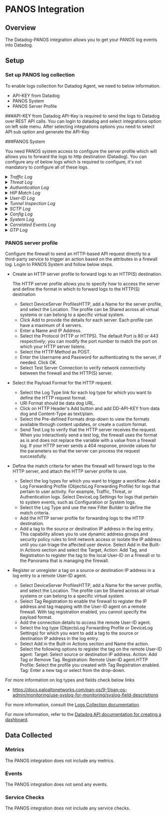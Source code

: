 # PANOS Integration

## Overview

The Datadog-PANOS integration allows you to get your PANOS log events into Datadog.

## Setup

### Set up PANOS log collection

To enable logs collection for Datadog Agent, we need to below information. 

 - API-KEY from Datadog 
 - PANOS System
 - PANOS Server Profile

###API-KEY from Datadog
API-Key is required to send the logs to Datadog over REST API calls. You can login to datadog 
and select integrations option on left side menu. After selecting integrations options you need to select API sub option and generate the API-Key 

###PANOS System

You need PANOS system access to configure the server profile which will allows you to forward the logs to http destination (Datadog). You can configure any of below logs which is required to configure, it's not mandatory to configure all of these logs.

<details>
<summary><i>Traffic Log </i> </summary>
<p>  timestamp=$start, serial=$serial, type=$type, subtype=$subtype, time_generated=$time_generated, network.client.ip=$src, network.destination.ip=$dst, natsrc=$natsrc, natdst=$natdst, rule=$rule, usr.id=$srcuser, dstuser=$dstuser,	app=$app,	vsys=$vsys,	from=$from,	to=$to,	inbound_if=$inbound_if,	outbound_if=$outbound_if,	logset=$logset,	sessionid=$sessionid,	repeatcnt=$repeatcnt,	network.client.port=$sport,	network.destination.port=$dport, natsport=$natsport	natdport=$natdport,	flags=$flags,	proto=$proto,	 evt.name=$action,	bytes=$bytes,	network.bytes_read=$bytes_sent,	network.bytes_written=$bytes_received, start=$start, elapsed=$elapsed, category=$category,	seqno=$seqno,	actionflags=$actionflags,	network.client.geoip.country.name=$srcloc,	dstloc=$dstloc,	pkts_sent=$pkts_sent, pkts_received=$pkts_received, session_end_reason=$session_end_reason,	device_name=$device_name,	action_source=$action_source,	src_uuid=$src_uuid,	dst_uuid=$dst_uuid,	tunnelid=$tunnelid,  imsi= $imsi, monitortag=$monitortag, imei=$imei,	parent_session_id=$parent_session_id,	parent_start_time=$parent_start_time,	tunnel=$tunnel,	assoc_id=$assoc_id,	chunks=$chunks	chunks_sent=$chunks_sent	chunks_received=$chunks_received </p>
</details>

<details>
<summary><i>Threat Log </i></summary>
<p> timestamp=$receive_time, serial=$serial, type=$type, subtype=$subtype, time_generated=$time_generated, network.client.ip=$src, network.destination.ip=$dst, natsrc=$natsrc, natdst=$natdst, rule=$rule, usr.id=$srcuser, dstuser=$dstuser,	app=$app,	vsys=$vsys,	from=$from,	to=$to,	inbound_if=$inbound_if,	outbound_if=$outbound_if,	logset=$logset,	sessionid=$sessionid,	repeatcnt=$repeatcnt,	network.client.port=$sport,	network.destination.port=$dport,	natsport=$natsport,	natdport=$natdport,	flags=$flags,	proto=$proto,	 evt.name=$action,	misc=$misc,	threatid=$threatid,	category=$category,	severity=$severity,	direction=$direction,	seqno=$seqno,	actionflags=$actionflags,	network.client.geoip.country.name=$srcloc,	dstloc=$dstloc,	contenttype=$contenttype,	pcap_id=$pcap_id,	filedigest=$filedigest,	cloud=$cloud,	url_idx=$url_idx,	http.useragent=$user_agent,	filetype=$filetype,	xff=$xff	referer=$referer,	sender=$sender,	subject=$subject,	recipient=$recipient,	reportid=$reportid,	vsys_name=$vsys_name,	device_name=$device_name,	src_uuid=$src_uuid,	dst_uuid=$dst_uuid,	http_method=$http_method,	tunnel_id=$tunnel_id, imsi=$imsi, monitortag=$monitortag, imei=$imei,	parent_session_id=$parent_session_id,	parent_start_time=$parent_start_time,	tunnel=$tunnel,	thr_category=$thr_category,	contentver=$contentver,	assoc_id=$assoc_id,	ppid=$ppid,	http_headers=$http_headers  </p>
</details>

<details>
<summary><i>Authentication Log </i></summary>
<p>  timestamp=$time_generated, serial=$serial, type=$type, subtype=$subtype, vsys=$vsys,	network.client.ip=$ip, usr.id=$user, normalize_user=$normalize_user, object=$object, authpolicy=$authpolicy, repeatcnt=$repeatcnt,	authid=$authid,	vendor=$vendor	, logset=$logset, serverprofile=$serverprofile,	message=$message	,clienttype=$clienttype,	evt.name=$event,	factorno=$factorno,	seqno=$seqno,	actionflags=$actionflags, vsys_name=$vsys_name,	device_name=$device_name,	vsys_id=$vsys_id,	authproto=$authproto  </p>
</details>

<details>
<summary><i>HIP Match Log </i></summary>
<p> timestamp=$time_generated, serial=$serial, type=$type, subtype=$subtype, time_generated=$time_generated,	usr.id=$srcuser, vsys=$vsys, machinename=$machinename, os=$os, network.client.ip=$src, matchname=$matchname, repeatcnt=$repeatcnt,	matchtype=$matchtype,	seqno=$seqno,	actionflags=$actionflags, vsys_name=$vsys_name,	device_name=$device_name,	vsys_id=$vsys_id,	srcipv6=$srcipv6,	hostid=$hostid  </p>
</details>

<details>
<summary><i>User-ID Log </i></summary>
<p> timestamp=$time_generated, serial=$serial, type=$type, subtype=$subtype, vsys=$vsys,	network.client.ip=$ip,	usr.id=$user, datasourcename=$datasourcename,	evt.name=$eventid,	repeatcnt=$repeatcnt, timeout=$timeout,	network.client.port=$beginport,	network.destination.port=$endport,	datasource=$datasource,	datasourcetype=$datasourcetype,	seqno=$seqno,	actionflags=$actionflags, vsys_name=$vsys_name,	device_name=$device_name,	vsys_id=$vsys_id,	factortype=$factortype,	factorcompletiontime=$factorcompletiontime,,	factorno=$factorno,	ugflags=$ugflags,	userbysource=$userbysource  </p>
</details>

<details>
<summary><i>Tunnel Inspection Log </i></summary>
<p> timestamp=$parent_start_time,	serial=$serial,	type=$type,	subtype=$subtype, network.client.ip=$src, network.destination.ip=$dst,	natsrc=$natsrc,	natdst=$natdst,	rule=$rule,	usr.id=$srcuser, dstuser=$dstuser,	app=$app, vsys=$vsys, from=$from,	to=$to,	inbound_if=$inbound_if,	outbound_if=$outbound_if,	logset=$logset,	sessionid=$sessionid,	repeatcnt=$repeatcnt,	network.client.port=$sport,	network.destination.port=$dport,	natsport=$natsport,	natdport=$natdport,	flags=$flags,	proto=$proto,	evt.name=$action,	severity=$severity,	seqno=$seqno,	actionflags=$actionflags,	srcloc=$srcloc,	dstloc=$dstloc,	vsys_name=$vsys_name,	device_name=$device_name,	tunnelid=$tunnelid,	monitortag=$monitortag,	parent_session_id=$parent_session_id,	parent_start_time=$parent_start_time,	tunnel=$tunnel,	bytes=$bytes,	network.bytes_read=$bytes_sent,	network.bytes_written=$bytes_received,	packets=$packets,	pkts_sent=$pkts_sent,	pkts_received=$pkts_received,	max_encap=$max_encap,	unknown_proto=$unknown_proto,	strict_check=$strict_check,	tunnel_fragment=$tunnel_fragment,	sessions_created=$sessions_created,	sessions_closed=$sessions_closed,	session_end_reason=$session_end_reason,	action_source=$action_source,	start=$start,	elapsed=$elapsed,	tunnel_insp_rule=$tunnel_insp_rule  </p>
</details>

<details>
<summary><i>SCTP Log </i></summary>
<p> timestamp=$time_generated, serial=$serial, type=$type, network.client.ip=$src,	network.destination.ip=$dst, rule=$rule, vsys=$vsys, from=$from, to=$to, inbound_if=$inbound_if, outbound_if=$outbound_if, logset=$logset, sessionid=$sessionid,	repeatcnt=$repeatcnt,	network.client.port=$sport,	network.destination.port=$dport,	proto=$proto,	action=$action, vsys_name=$vsys_name,	device_name=$device_name,	seqno=$seqno,	assoc_id=$assoc_id,	ppid=$ppid,	severity=$severity,	sctp_chunk_type=$sctp_chunk_type,	sctp_event_type=$sctp_event_type,	verif_tag_1=$verif_tag_1,	verif_tag_2=$verif_tag_2,	sctp_cause_code=$sctp_cause_code,	diam_app_id=$diam_app_id,	diam_cmd_code=$diam_cmd_code,	diam_avp_code=$diam_avp_code,	stream_id=$stream_id,	assoc_end_reason=$assoc_end_reason,	op_code=$op_code,	sccp_calling_ssn=$sccp_calling_ssn,	sccp_calling_gt=$sccp_calling_gt,	sctp_filter=$sctp_filter,	chunks=$chunks,	chunks_sent=$chunks_sent,	chunks_received=$chunks_received,	packets=$packets,	pkts_sent=$pkts_sent,	pkts_received=$pkts_received  </p>
</details>

<details>
<summary><i>Config Log  </i></summary>
<p> timestamp=$time_generated, serial=$serial, type=$type, subtype=$subtype,	 network.client.ip=$host,	vsys=$vsys,	cmd=$cmd, usr.id=$admin, client=$client, evt.name=$result,	path=$path, before_change_detail=$before_change_detail,	after_change_detail=$after_change_detail,	seqno=$seqno,	actionflags=$actionflags, vsys_name=$vsys_name, device_name=$device_name  </p>
</details>

<details>
<summary><i>System Log </i></summary>
<p> timestamp=$time_generated, serial=$serial, type=$type, subtype=$subtype,	vsys=$vsys,	evt.name=$eventid,	object=$object,	module=$module,	severity=$severity,	opaque=$opaque,	seqno=$seqno, actionflags=$actionflags, vsys_name=$vsys_name, device_name=$device_name  </p>
</details>

<details>
<summary><i>Correlated Events Log </i></summary>
<p> timestamp=$time_generated, serial=$serial, type=$type, subtype=$subtype,	vsys=$vsys,	evt.name=$eventid,	object=$object,	module=$module,	severity=$severity,	opaque=$opaque,	seqno=$seqno, actionflags=$actionflags, vsys_name=$vsys_name,	device_name=$device_name  </p>
</details>

<details>
<summary><i>GTP Log </i></summary>
<p> timestamp=$start, serial=$serial, type=$type, subtype=$subtype,	network.client.ip=$src,	network.destination.ip=$dst, rule=$rule, app=$app, vsys=$vsys,	from=$from,	to=$to,	inbound_if=$inbound_if,	outbound_if=$outbound_if, logset=$logset,	sessionid=$sessionid,	network.client.port=$sport,	network.destination.port=$dport, proto=$proto,	evt.name=$action,	event_type=$event_type,	msisdn=$msisdn,	apn=$apn,	rat=$rat,	msg_type=$msg_type,	end_ip_adr=$end_ip_adr,	teid1=$teid1,	teid2=$teid2,	gtp_interface=$gtp_interface,	cause_code=$cause_code,	severity=$severity,	mcc=$mcc,	mnc=$mnc,	area_code=$area_code,	cell_id=$cell_id,	event_code=$event_code,	srcloc=$srcloc,	dstloc=$dstloc,	imsi=$imsi,	imei=$imei,	start=$start,	elapsed=$elapsed,	tunnel_insp_rule=$tunnel_insp_rule  </p>
</details>

[logo]: https://github.com/adam-p/markdown-here/raw/master/src/common/images/icon48.png "Logo Title Text 2"


### PANOS server profile
Configure the firewall to send an HTTP-based API request directly to a third-party service to trigger an action based on the attributes in a firewall log. Login to PANOS System and follow below steps.


- Create an HTTP server profile to forward logs to an HTTP(S) destination.
   
   The HTTP server profile allows you to specify how to access the server and define the format in which to forward logs to the HTTP(S) destination
   
   * Select DeviceServer ProfilesHTTP, add a Name for the server profile, and select the Location. The profile can be Shared across all virtual systems or can belong to a specific virtual system.
   * Click Add to provide the details for each server. Each profile can have a maximum of 4 servers.
   * Enter a Name and IP Address.
   * Select the Protocol (HTTP or HTTPS). The default Port is 80 or 443 respectively; you can modify the port number to match the port on which your HTTP server listens.
   * Select the HTTP Method as POST.
   * Enter the Username and Password for authenticating to the server, if needed. Click OK.
   * Select Test Server Connection to verify network connectivity between the firewall and the HTTP(S) server.
   
- Select the Payload Format for the HTTP request.

   * Select the Log Type link for each log type for which you want to define the HTTP request format.
   * URI Format should be data dog URL.
   * Click on HTTP Header's Add button and add DD-API-KEY from data dog and Content-Type as text/plain.
   * Select the Pre-defined Formats drop-down to view the formats available through content updates, or create a custom format.
   * Send Test Log to verify that the HTTP server receives the request. When you interactively send a test log, the firewall uses the format as is and does not replace the variable with a value from a firewall log. If your HTTP server sends a 404 response, provide values for the parameters so that the server can process the request successfully.
    
- Define the match criteria for when the firewall will forward logs to the HTTP server, and attach the HTTP server profile to use.
   
   * Select the log types for which you want to trigger a workflow:
   Add a Log Forwarding Profile (ObjectsLog Forwarding Profile) for logs that pertain to user activity. For example, Traffic, Threat, or Authentication logs.
   Select DeviceLog Settings for logs that pertain to system events, such as Configuration or System logs.
   * Select the Log Type and use the new Filter Builder to define the match criteria.
   * Add the HTTP server profile for forwarding logs to the HTTP destination.
   * Add a tag to the source or destination IP address in the log entry. This capability allows you to use dynamic address groups and security policy rules to limit network access or isolate the IP address until you can triage the affected user device.
    Select Add in the Built-in Actions section and select the Target, Action: Add Tag, and Registration to register the tag to the local User-ID on a firewall or to the Panorama that is managing the firewall.

- Register or unregister a tag on a source or destination IP address in a log entry to a remote User-ID agent.
   
   * Select DeviceServer ProfilesHTTP, add a Name for the server profile, and select the Location. The profile can be Shared across all virtual systems or can belong to a specific virtual system.
   * Select Tag Registration to enable the firewall to register the IP address and tag mapping with the User-ID agent on a remote firewall. With tag registration enabled, you cannot specify the payload format.
   * Add the connection details to access the remote User-ID agent.
   * Select the log type (ObjectsLog Forwarding Profile or DeviceLog Settings) for which you want to add a tag to the source or destination IP address in the log entry.
   * Select Add in the Built-in Actions section and Name the action. Select the following options to register the tag on the remote User-ID agent:
    Target: Select source or destination IP address. Action: Add Tag or Remove Tag.
    Registration: Remote User-ID agent.HTTP Profile: Select the profile you created with Tag Registration enabled.
    Tag: Enter a new tag or select from the drop-down.

For more information on log types and fields check below links
 
 - https://docs.paloaltonetworks.com/pan-os/9-1/pan-os-admin/monitoring/use-syslog-for-monitoring/syslog-field-descriptions
 
For more information, consult the [Logs Collection documentation](https://docs.datadoghq.com/logs/log_collection/?tab=tailexistingfiles#getting-started-with-the-agent).

For more information, refer to the [Datadog API documentation for creating a dashboard](https://docs.datadoghq.com/api/?lang=bash#create-a-dashboard).

## Data Collected

### Metrics

The PANOS integration does not include any metrics.

### Events

The PANOS integration does not send any events.

### Service Checks

The PANOS integration does not include any service checks.
